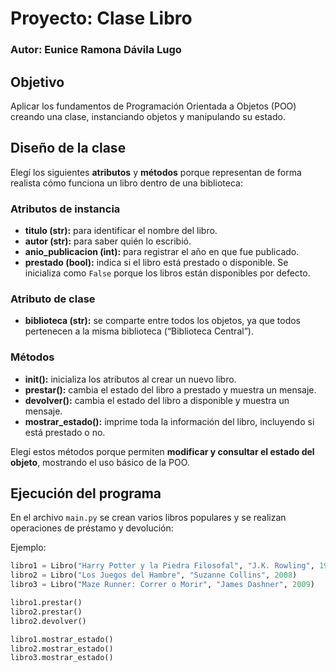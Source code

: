 # Proyecto: Clase Libro
### Autor: Eunice Ramona Dávila Lugo

##  Objetivo
Aplicar los fundamentos de Programación Orientada a Objetos (POO) creando una clase, instanciando objetos y manipulando su estado.

##  Diseño de la clase
Elegí los siguientes **atributos** y **métodos** porque representan de forma realista cómo funciona un libro dentro de una biblioteca:

###  Atributos de instancia
- **titulo (str):** para identificar el nombre del libro.
- **autor (str):** para saber quién lo escribió.
- **anio_publicacion (int):** para registrar el año en que fue publicado.
- **prestado (bool):** indica si el libro está prestado o disponible. Se inicializa como `False` porque los libros están disponibles por defecto.

###  Atributo de clase
- **biblioteca (str):** se comparte entre todos los objetos, ya que todos pertenecen a la misma biblioteca (“Biblioteca Central”).

###  Métodos
- **__init__():** inicializa los atributos al crear un nuevo libro.
- **prestar():** cambia el estado del libro a prestado y muestra un mensaje.
- **devolver():** cambia el estado del libro a disponible y muestra un mensaje.
- **mostrar_estado():** imprime toda la información del libro, incluyendo si está prestado o no.

Elegí estos métodos porque permiten **modificar y consultar el estado del objeto**, mostrando el uso básico de la POO.

##  Ejecución del programa
En el archivo `main.py` se crean varios libros populares y se realizan operaciones de préstamo y devolución:

Ejemplo:
```python
libro1 = Libro("Harry Potter y la Piedra Filosofal", "J.K. Rowling", 1997)
libro2 = Libro("Los Juegos del Hambre", "Suzanne Collins", 2008)
libro3 = Libro("Maze Runner: Correr o Morir", "James Dashner", 2009)

libro1.prestar()
libro2.prestar()
libro2.devolver()

libro1.mostrar_estado()
libro2.mostrar_estado()
libro3.mostrar_estado()
